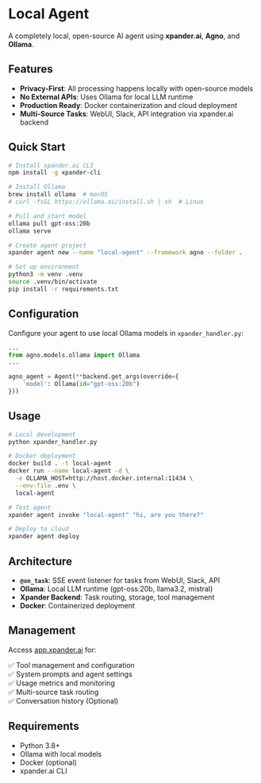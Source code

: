 # Local Agent

A completely local, open-source AI agent using **xpander.ai**, **Agno**, and **Ollama**.

## Features

- **Privacy-First**: All processing happens locally with open-source models
- **No External APIs**: Uses Ollama for local LLM runtime
- **Production Ready**: Docker containerization and cloud deployment
- **Multi-Source Tasks**: WebUI, Slack, API integration via xpander.ai backend

## Quick Start

```bash
# Install xpander.ai CLI
npm install -g xpander-cli

# Install Ollama
brew install ollama  # macOS
# curl -fsSL https://ollama.ai/install.sh | sh  # Linux

# Pull and start model
ollama pull gpt-oss:20b
ollama serve

# Create agent project  
xpander agent new --name "local-agent" --framework agno --folder .

# Set up environment
python3 -m venv .venv
source .venv/bin/activate
pip install -r requirements.txt
```

## Configuration

Configure your agent to use local Ollama models in `xpander_handler.py`:

```python
...
from agno.models.ollama import Ollama
...

agno_agent = Agent(**backend.get_args(override={
    'model': Ollama(id="gpt-oss:20b")
}))
```

## Usage

```bash
# Local development
python xpander_handler.py

# Docker deployment
docker build . -t local-agent
docker run --name local-agent -d \
  -e OLLAMA_HOST=http://host.docker.internal:11434 \
  --env-file .env \
  local-agent

# Test agent
xpander agent invoke "local-agent" "hi, are you there?"

# Deploy to cloud
xpander agent deploy
```

## Architecture

- **`@on_task`**: SSE event listener for tasks from WebUI, Slack, API
- **Ollama**: Local LLM runtime (gpt-oss:20b, llama3.2, mistral)
- **Xpander Backend**: Task routing, storage, tool management
- **Docker**: Containerized deployment

## Management

Access [app.xpander.ai](https://app.xpander.ai) for:

✅ Tool management and configuration  
✅ System prompts and agent settings  
✅ Usage metrics and monitoring  
✅ Multi-source task routing  
✅ Conversation history (Optional)

## Requirements

- Python 3.8+
- Ollama with local models
- Docker (optional)
- xpander.ai CLI